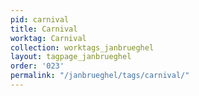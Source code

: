 ```yaml
---
pid: carnival
title: Carnival
worktag: Carnival
collection: worktags_janbrueghel
layout: tagpage_janbrueghel
order: '023'
permalink: "/janbrueghel/tags/carnival/"
---
```

